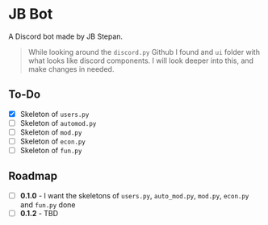 # JB Bot
A Discord bot made by JB Stepan.

> While looking around the `discord.py` Github I found and `ui` folder with what looks like discord components. I will look deeper into this, and make changes in needed.

## To-Do
- [x] Skeleton of `users.py`
- [ ] Skeleton of `automod.py`
- [ ] Skeleton of `mod.py`
- [ ] Skeleton of `econ.py`
- [ ] Skeleton of `fun.py`

## Roadmap
- [ ] **0.1.0** - I want the skeletons of `users.py`, `auto_mod.py`, `mod.py`, `econ.py` and `fun.py` done
- [ ] **0.1.2** - TBD
